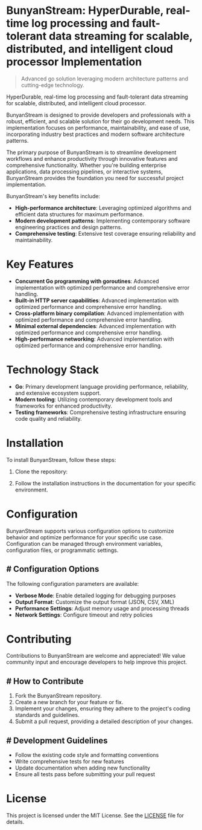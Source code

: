 <!-- fallback_BunyanStream_20251003205027_42400 -->

# BunyanStream: HyperDurable, real-time log processing and fault-tolerant data streaming for scalable, distributed, and intelligent cloud processor Implementation
> Advanced go solution leveraging modern architecture patterns and cutting-edge technology.

HyperDurable, real-time log processing and fault-tolerant data streaming for scalable, distributed, and intelligent cloud processor.

BunyanStream is designed to provide developers and professionals with a robust, efficient, and scalable solution for their go development needs. This implementation focuses on performance, maintainability, and ease of use, incorporating industry best practices and modern software architecture patterns.

The primary purpose of BunyanStream is to streamline development workflows and enhance productivity through innovative features and comprehensive functionality. Whether you're building enterprise applications, data processing pipelines, or interactive systems, BunyanStream provides the foundation you need for successful project implementation.

BunyanStream's key benefits include:

* **High-performance architecture**: Leveraging optimized algorithms and efficient data structures for maximum performance.
* **Modern development patterns**: Implementing contemporary software engineering practices and design patterns.
* **Comprehensive testing**: Extensive test coverage ensuring reliability and maintainability.

# Key Features

* **Concurrent Go programming with goroutines**: Advanced implementation with optimized performance and comprehensive error handling.
* **Built-in HTTP server capabilities**: Advanced implementation with optimized performance and comprehensive error handling.
* **Cross-platform binary compilation**: Advanced implementation with optimized performance and comprehensive error handling.
* **Minimal external dependencies**: Advanced implementation with optimized performance and comprehensive error handling.
* **High-performance networking**: Advanced implementation with optimized performance and comprehensive error handling.

# Technology Stack

* **Go**: Primary development language providing performance, reliability, and extensive ecosystem support.
* **Modern tooling**: Utilizing contemporary development tools and frameworks for enhanced productivity.
* **Testing frameworks**: Comprehensive testing infrastructure ensuring code quality and reliability.

# Installation

To install BunyanStream, follow these steps:

1. Clone the repository:


2. Follow the installation instructions in the documentation for your specific environment.

# Configuration

BunyanStream supports various configuration options to customize behavior and optimize performance for your specific use case. Configuration can be managed through environment variables, configuration files, or programmatic settings.

## # Configuration Options

The following configuration parameters are available:

* **Verbose Mode**: Enable detailed logging for debugging purposes
* **Output Format**: Customize the output format (JSON, CSV, XML)
* **Performance Settings**: Adjust memory usage and processing threads
* **Network Settings**: Configure timeout and retry policies

# Contributing

Contributions to BunyanStream are welcome and appreciated! We value community input and encourage developers to help improve this project.

## # How to Contribute

1. Fork the BunyanStream repository.
2. Create a new branch for your feature or fix.
3. Implement your changes, ensuring they adhere to the project's coding standards and guidelines.
4. Submit a pull request, providing a detailed description of your changes.

## # Development Guidelines

* Follow the existing code style and formatting conventions
* Write comprehensive tests for new features
* Update documentation when adding new functionality
* Ensure all tests pass before submitting your pull request

# License

This project is licensed under the MIT License. See the [LICENSE](https://github.com/Nurulika/BunyanStream/blob/main/LICENSE) file for details.
